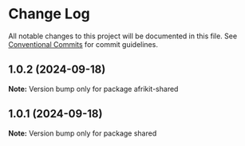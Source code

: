 # Change Log

All notable changes to this project will be documented in this file.
See [Conventional Commits](https://conventionalcommits.org) for commit guidelines.

## 1.0.2 (2024-09-18)

**Note:** Version bump only for package afrikit-shared

## 1.0.1 (2024-09-18)

**Note:** Version bump only for package shared
